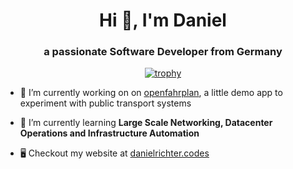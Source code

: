 <h1 align="center">Hi 👋, I'm Daniel</h1>
<h3 align="center">a passionate Software Developer from Germany</h3>
<div align="center">

  [![trophy](https://github-profile-trophy.vercel.app/?username=danielr1996&title=MultiLanguage,Commit,Issues,PullRequest,Repositories,Stars)](https://github.com/ryo-ma/github-profile-trophy)
  
</div>

- 🔭 I’m currently working on on [openfahrplan](https://github.com/danielr1996/openfahrplan/), a little demo app to experiment with public transport systems

- 🌱 I’m currently learning **Large Scale Networking, Datacenter Operations and Infrastructure Automation**


- 🖥️ Checkout my website at [danielrichter.codes](https://www.danielrichter.codes/)

